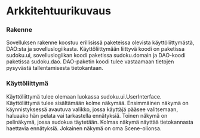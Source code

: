 # Arkkitehtuurikuvaus

### Rakenne
Sovelluksen rakenne koostuu erillisissä paketeissa olevista käyttöliittymästä, DAO:sta ja sovelluslogiikasta.
Käyttöliittymään liittyvä koodi on paketissa sudoku.ui, sovelluslogiikan koodi paketissa sudoku.domain ja DAO-koodi paketissa sudoku.dao.
DAO-paketin koodi tulee vastaamaan tietojen pysyvästä tallentamisesta tietokantaan.

### Käyttöliittymä
Käyttöliittymä tulee olemaan luokassa sudoku.ui.UserInterface.
Käyttöliittymä tulee sisältämään kolme näkymää. Ensimmäinen näkymä on käynnistyksessä avautuva valikko, jossa käyttäjä pääsee valitsemaan, haluaako hän pelata vai tarkastella ennätyksiä.
Toinen näkymä on pelinäkymä, jossa sudokua täytetään.
Kolmas näkymä näyttää tietokannasta haettavia ennätyksiä.
Jokainen näkymä on oma Scene-olionsa.
